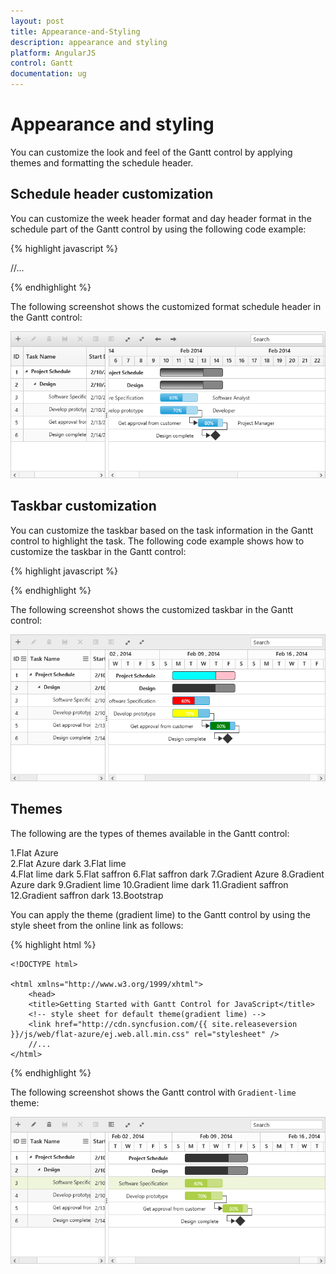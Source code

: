 ```yaml
---
layout: post
title: Appearance-and-Styling
description: appearance and styling
platform: AngularJS
control: Gantt
documentation: ug
---
```


# Appearance and styling

You can customize the look and feel of the Gantt control by applying themes and formatting the schedule header.

## Schedule header customization

You can customize the week header format and day header format in the schedule part of the Gantt control by using the following code example:

{% highlight javascript %}

<!doctype html>
<html lang="en" ng-app="listCtrl">
   <head>
      //...
   </head>
   <body ng-controller="GanttCtrl">
      <!--Add  Gantt control here-->    
      <div id="GanttContainer" ej-gantt
      //...
         e-scheduleheadersettings="scheduleheadersettings"
         >
      </div>
      <script>
        var scheduleheadersettings = {            
            weekHeaderFormat: "MMM yyyy",
            dayHeaderFormat: "d",
            weekendBackground: '#F2F2F2'
        }
        angular.module('listCtrl', ['ejangular'])
          .controller('GanttCtrl', function ($scope) {
              //...
              $scope.scheduleheadersettings = scheduleheadersettings;
          });
    </script> 
   </body>
</html>

{% endhighlight %}

The following screenshot shows the customized format schedule header in the Gantt control:

![](Appearance-and-Styling_images/Appearance-and-Styling_img1.png)

## Taskbar customization

You can customize the taskbar based on the task information in the Gantt control to highlight the task. The following code example shows how to customize the taskbar in the Gantt control:

{% highlight javascript %}

 <body ng-controller="GanttCtrl">
   <!--Add  Gantt control here-->    
   <div id="GanttContainer" ej-gantt
      //...
      e-querytaskbarinfo="queryTaskbarInfo"
      >
   </div>
   <script>
      function queryTaskbarInfo(args) {
          //queryTaskbarInfo will be triggered when a taskbar is rendered
      
          if (args.data.level === 0) {
              args.parentTaskbarBackground = "pink";
              args.parentProgressbarBackground = "cyan";
          } else {
              if (args.data.status == "60") {
                  args.progressbarBackground = "red";
              } else if (args.data.status == "70") {
                  args.progressbarBackground = "yellow";
              } else if (args.data.status == "80") {
                  args.progressbarBackground = "green";
              }
          }
      }          
      angular.module('listCtrl', ['ejangular'])
      .controller('GanttCtrl', function ($scope) {
            //...
            $scope.queryTaskbarInfo = queryTaskbarInfo;
        });
   </script> 
</body>

{% endhighlight %}

The following screenshot shows the customized taskbar in the Gantt control:

![](Appearance-and-Styling_images/Appearance-and-Styling_img2.png)

## Themes

 The following are the types of themes available in the Gantt control:

1.Flat Azure                  
2.Flat Azure dark
3.Flat lime                    
4.Flat lime dark
5.Flat saffron
6.Flat saffron dark
7.Gradient Azure
8.Gradient Azure dark
9.Gradient lime
10.Gradient lime dark
11.Gradient saffron
12.Gradient saffron dark
13.Bootstrap

You can apply the theme (gradient lime) to the Gantt control by using the style sheet from the online link as follows:

{% highlight html %}

    <!DOCTYPE html>

    <html xmlns="http://www.w3.org/1999/xhtml">
        <head>
        <title>Getting Started with Gantt Control for JavaScript</title>
        <!-- style sheet for default theme(gradient lime) -->
        <link href="http://cdn.syncfusion.com/{{ site.releaseversion }}/js/web/flat-azure/ej.web.all.min.css" rel="stylesheet" /> 
        //...
    </html>

{% endhighlight %}

The following screenshot shows the Gantt control with `Gradient-lime` theme:

![](Appearance-and-Styling_images/Appearance-and-Styling_img3.png)

